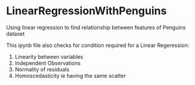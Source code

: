 # LinearRegressionWithPenguins
Using linear regression to find relationship between features of Penguins dataset

This ipynb file also checks for condition required for a Linear Regeression:

1) Linearity between variables
2) Independent Observations
3) Normality of residuals
4) Homoscedasticity ie having the same scatter
